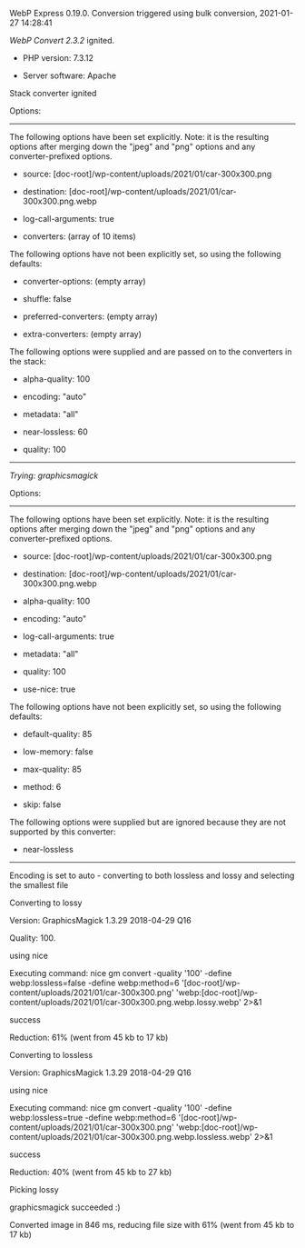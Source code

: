 WebP Express 0.19.0. Conversion triggered using bulk conversion, 2021-01-27 14:28:41

*WebP Convert 2.3.2*  ignited.
- PHP version: 7.3.12
- Server software: Apache

Stack converter ignited

Options:
------------
The following options have been set explicitly. Note: it is the resulting options after merging down the "jpeg" and "png" options and any converter-prefixed options.
- source: [doc-root]/wp-content/uploads/2021/01/car-300x300.png
- destination: [doc-root]/wp-content/uploads/2021/01/car-300x300.png.webp
- log-call-arguments: true
- converters: (array of 10 items)

The following options have not been explicitly set, so using the following defaults:
- converter-options: (empty array)
- shuffle: false
- preferred-converters: (empty array)
- extra-converters: (empty array)

The following options were supplied and are passed on to the converters in the stack:
- alpha-quality: 100
- encoding: "auto"
- metadata: "all"
- near-lossless: 60
- quality: 100
------------


*Trying: graphicsmagick* 

Options:
------------
The following options have been set explicitly. Note: it is the resulting options after merging down the "jpeg" and "png" options and any converter-prefixed options.
- source: [doc-root]/wp-content/uploads/2021/01/car-300x300.png
- destination: [doc-root]/wp-content/uploads/2021/01/car-300x300.png.webp
- alpha-quality: 100
- encoding: "auto"
- log-call-arguments: true
- metadata: "all"
- quality: 100
- use-nice: true

The following options have not been explicitly set, so using the following defaults:
- default-quality: 85
- low-memory: false
- max-quality: 85
- method: 6
- skip: false

The following options were supplied but are ignored because they are not supported by this converter:
- near-lossless
------------

Encoding is set to auto - converting to both lossless and lossy and selecting the smallest file

Converting to lossy
Version: GraphicsMagick 1.3.29 2018-04-29 Q16 
Quality: 100. 
using nice
Executing command: nice gm convert -quality '100' -define webp:lossless=false -define webp:method=6 '[doc-root]/wp-content/uploads/2021/01/car-300x300.png' 'webp:[doc-root]/wp-content/uploads/2021/01/car-300x300.png.webp.lossy.webp' 2>&1
success
Reduction: 61% (went from 45 kb to 17 kb)

Converting to lossless
Version: GraphicsMagick 1.3.29 2018-04-29 Q16 
using nice
Executing command: nice gm convert -quality '100' -define webp:lossless=true -define webp:method=6 '[doc-root]/wp-content/uploads/2021/01/car-300x300.png' 'webp:[doc-root]/wp-content/uploads/2021/01/car-300x300.png.webp.lossless.webp' 2>&1
success
Reduction: 40% (went from 45 kb to 27 kb)

Picking lossy
graphicsmagick succeeded :)

Converted image in 846 ms, reducing file size with 61% (went from 45 kb to 17 kb)
